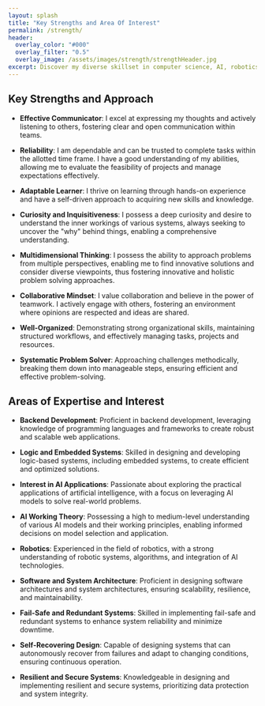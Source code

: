 ```yaml
---
layout: splash
title: "Key Strengths and Area Of Interest"
permalink: /strength/
header:
  overlay_color: "#000"
  overlay_filter: "0.5"
  overlay_image: /assets/images/strength/strengthHeader.jpg
excerpt: Discover my diverse skillset in computer science, AI, robotics, mechanics, and electronics.
---
```


## Key Strengths and Approach
- **Effective Communicator**: I excel at expressing my thoughts and actively listening to others, fostering clear and open communication within teams.

- **Reliability**: I am dependable and can be trusted to complete tasks within the allotted time frame. I have a good understanding of my abilities, allowing me to evaluate the feasibility of projects and manage expectations effectively.

- **Adaptable Learner**: I thrive on learning through hands-on experience and have a self-driven approach to acquiring new skills and knowledge.

- **Curiosity and Inquisitiveness**: I possess a deep curiosity and desire to understand the inner workings of various systems, always seeking to uncover the "why" behind things, enabling a comprehensive understanding.

- **Multidimensional Thinking**: I possess the ability to approach problems from multiple perspectives, enabling me to find innovative solutions and consider diverse viewpoints, thus fostering innovative and holistic problem solving approaches.

- **Collaborative Mindset**: I value collaboration and believe in the power of teamwork. I actively engage with others, fostering an environment where opinions are respected and ideas are shared.

- **Well-Organized**: Demonstrating strong organizational skills, maintaining structured workflows, and effectively managing tasks, projects and resources.

- **Systematic Problem Solver**: Approaching challenges methodically, breaking them down into manageable steps, ensuring efficient and effective problem-solving.

## Areas of Expertise and Interest
- **Backend Development**: Proficient in backend development, leveraging knowledge of programming languages and frameworks to create robust and scalable web applications.

- **Logic and Embedded Systems**: Skilled in designing and developing logic-based systems, including embedded systems, to create efficient and optimized solutions.

- **Interest in AI Applications**: Passionate about exploring the practical applications of artificial intelligence, with a focus on leveraging AI models to solve real-world problems.

- **AI Working Theory**: Possessing a high to medium-level understanding of various AI models and their working principles, enabling informed decisions on model selection and application.

- **Robotics**: Experienced in the field of robotics, with a strong understanding of robotic systems, algorithms, and integration of AI technologies.

- **Software and System Architecture**: Proficient in designing software architectures and system architectures, ensuring scalability, resilience, and maintainability.

- **Fail-Safe and Redundant Systems**: Skilled in implementing fail-safe and redundant systems to enhance system reliability and minimize downtime.

- **Self-Recovering Design**: Capable of designing systems that can autonomously recover from failures and adapt to changing conditions, ensuring continuous operation.

- **Resilient and Secure Systems**: Knowledgeable in designing and implementing resilient and secure systems, prioritizing data protection and system integrity.
